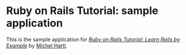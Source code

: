 # Ruby on Rails Tutorial: sample application

This is the sample application for [*Ruby on Rails Tutorial: Learn Rails by Example*](http://railstutorial.org/) by [Michel Hartl](http://michaelhartl.com/).